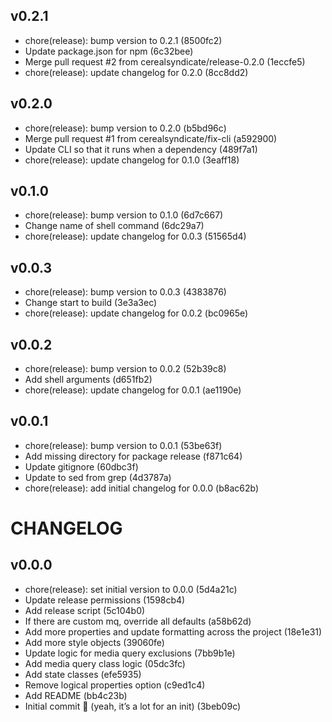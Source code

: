 ## v0.2.1
- chore(release): bump version to 0.2.1 (8500fc2)
- Update package.json for npm (6c32bee)
- Merge pull request #2 from cerealsyndicate/release-0.2.0 (1eccfe5)
- chore(release): update changelog for 0.2.0 (8cc8dd2)

## v0.2.0
- chore(release): bump version to 0.2.0 (b5bd96c)
- Merge pull request #1 from cerealsyndicate/fix-cli (a592900)
- Update CLI so that it runs when a dependency (489f7a1)
- chore(release): update changelog for 0.1.0 (3eaff18)

## v0.1.0
- chore(release): bump version to 0.1.0 (6d7c667)
- Change name of shell command (6dc29a7)
- chore(release): update changelog for 0.0.3 (51565d4)

## v0.0.3
- chore(release): bump version to 0.0.3 (4383876)
- Change start to build (3e3a3ec)
- chore(release): update changelog for 0.0.2 (bc0965e)

## v0.0.2
- chore(release): bump version to 0.0.2 (52b39c8)
- Add shell arguments (d651fb2)
- chore(release): update changelog for 0.0.1 (ae1190e)

## v0.0.1
- chore(release): bump version to 0.0.1 (53be63f)
- Add missing directory for package release (f871c64)
- Update gitignore (60dbc3f)
- Update to sed from grep (4d3787a)
- chore(release): add initial changelog for 0.0.0 (b8ac62b)

# CHANGELOG

## v0.0.0
- chore(release): set initial version to 0.0.0 (5d4a21c)
- Update release permissions (1598cb4)
- Add release script (5c104b0)
- If there are custom mq, override all defaults (a58b62d)
- Add more properties and update formatting across the project (18e1e31)
- Add more style objects (39060fe)
- Update logic for media query exclusions (7bb9b1e)
- Add media query class logic (05dc3fc)
- Add state classes (efe5935)
- Remove logical properties option (c9ed1c4)
- Add README (bb4c23b)
- Initial commit :pencil: (yeah, it’s a lot for an init) (3beb09c)
